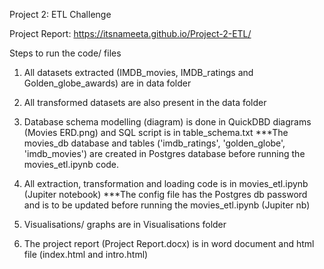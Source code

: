 Project 2: ETL Challenge 

Project Report: 
https://itsnameeta.github.io/Project-2-ETL/

Steps to run the code/ files

1. All datasets extracted (IMDB_movies, IMDB_ratings and Golden_globe_awards) are in data folder

2. All transformed datasets are also present in the data folder

3. Database schema modelling (diagram) is done in QuickDBD diagrams (Movies ERD.png) and SQL script is in table_schema.txt 
***The movies_db database and tables ('imdb_ratings', 'golden_globe', 'imdb_movies') are created in Postgres database before running the movies_etl.ipynb code. 

4. All extraction, transformation and loading code is in movies_etl.ipynb (Jupiter notebook)
***The config file has the Postgres db password and is to be updated before running the movies_etl.ipynb (Jupiter nb)

5. Visualisations/ graphs are in Visualisations folder 

6. The project report (Project Report.docx) is in word document and html file (index.html and intro.html)

